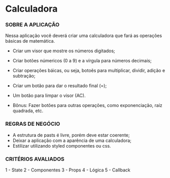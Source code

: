# Calculadora

### SOBRE A APLICAÇÃO

Nessa aplicação você deverá criar uma calculadora que fará as operações básicas de matemática.

- Criar um visor que mostre os números digitados;
- Criar botões númericos (0 a 9) e a vírgula para números decimais;
- Criar operações báicas, ou seja, botoẽs para multiplicar, dividir, adição e subtração;
- Criar um botão para dar o resultado final (=);
- Um botão para limpar o visor (AC).

- Bônus: Fazer botões para outras operações, como exponenciação, raíz quadrada, etc.

### REGRAS DE NEGÓCIO

- A estrutura de pasts é livre, porém deve estar coerente;
- Deixar a aplicação com a aparência de uma calculadora;
- Estilizar utilizando styled componentes ou css.

### CRITÉRIOS AVALIADOS

1 - State
2 - Componentes
3 - Props
4 - Lógica
5 - Callback
